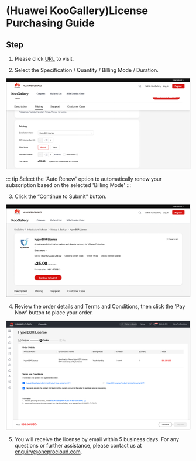 # (Huawei KooGallery)License Purchasing Guide

## Step

1. Please click [URL](https://marketplace.huaweicloud.com/intl/contents/281e1ea5-f5a6-4adf-b6e0-f13436db2c65) to visit.

2. Select the Specification / Quantity / Billing Mode / Duration.

![hyperbdr-license-purchasing-guide-1.png](./images/hyperbdr-license-purchasing-guide-1.png)

::: tip
Select the 'Auto Renew' option to automatically renew your subscription based on the selected 'Billing Mode'
:::

3. Click the “Continue to Submit” button.

![hyperbdr-license-purchasing-guide-2.png](./images/hyperbdr-license-purchasing-guide-2.png)

4. Review the order details and Terms and Conditions, then click the 'Pay Now' button to place your order.

![hyperbdr-license-purchasing-guide-3.png](./images/hyperbdr-license-purchasing-guide-3.png)

5. You will receive the license by email within 5 business days. For any questions or further assistance, please contact us at enquiry@oneprocloud.com.